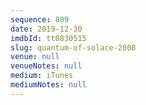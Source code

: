 ```yaml
---
sequence: 809
date: 2019-12-30
imdbId: tt0830515
slug: quantum-of-solace-2008
venue: null
venueNotes: null
medium: iTunes
mediumNotes: null
---
```

